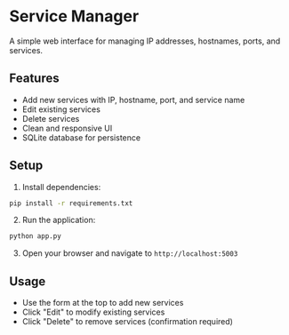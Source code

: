 # Service Manager

A simple web interface for managing IP addresses, hostnames, ports, and services.

## Features

- Add new services with IP, hostname, port, and service name
- Edit existing services
- Delete services
- Clean and responsive UI
- SQLite database for persistence

## Setup

1. Install dependencies:
```bash
pip install -r requirements.txt
```

2. Run the application:
```bash
python app.py
```

3. Open your browser and navigate to `http://localhost:5003`

## Usage

- Use the form at the top to add new services
- Click "Edit" to modify existing services
- Click "Delete" to remove services (confirmation required)

